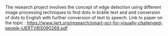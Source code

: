 The research project involves the concept of edge detection using different image processing techniques to find dots in braille text and and conversion of dots to English with further conversion of text to speech.
Link to paper on the topic : https://www.ijert.org/research/smart-ocr-for-visually-challenged-people-IJERTV8IS090269.pdf
